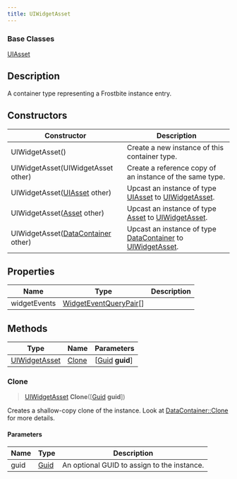 ```yaml
---
title: UIWidgetAsset
---
```

### Base Classes

[UIAsset](UIAsset)

## Description

A container type representing a Frostbite instance entry.

## Constructors

| Constructor                                                              | Description                                                                                                       |
| ------------------------------------------------------------------------ | ----------------------------------------------------------------------------------------------------------------- |
| UIWidgetAsset()                                                          | Create a new instance of this container type.                                                                     |
| UIWidgetAsset(UIWidgetAsset other)                                       | Create a reference copy of an instance of the same type.                                                          |
| UIWidgetAsset([UIAsset](UIAsset) other)                                  | Upcast an instance of type [UIAsset](UIAsset) to [UIWidgetAsset](UIWidgetAsset).                                  |
| UIWidgetAsset([Asset](Asset) other)                                      | Upcast an instance of type [Asset](Asset) to [UIWidgetAsset](UIWidgetAsset).                                      |
| UIWidgetAsset([DataContainer](/vext/ref/shared/class/datacontainer) other) | Upcast an instance of type [DataContainer](/vext/ref/shared/class/datacontainer) to [UIWidgetAsset](UIWidgetAsset). |

## Properties

| Name         | Type                                             | Description |
| ------------ | ------------------------------------------------ | ----------- |
| widgetEvents | [WidgetEventQueryPair](WidgetEventQueryPair)\[\] |             |

## Methods

| Type                           | Name            | Parameters                                     |
| ------------------------------ | --------------- | ---------------------------------------------- |
| [UIWidgetAsset](UIWidgetAsset) | [Clone](#clone) | \[[Guid](/vext/ref/shared/class/guid) **guid**\] |

### Clone

> [UIWidgetAsset](UIWidgetAsset) **Clone**(\[[Guid](/vext/ref/shared/class/guid) **guid**\])

Creates a shallow-copy clone of the instance. Look at [DataContainer::Clone](/vext/ref/shared/class/datacontainer#clone) for more details.

#### Parameters

| Name | Type         | Description                                 |
| ---- | ------------ | ------------------------------------------- |
| guid | [Guid](Guid) | An optional GUID to assign to the instance. |
